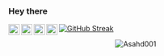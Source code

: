 ### Hey there 
<a href="https://www.instagram.com/ashadabdullah_/">
  <img align="left" alt="Ashad's Instagram" width="22px" src="https://raw.githubusercontent.com/hussainweb/hussainweb/main/icons/instagram.png" />
</a>
<a href="https://discord.com/Ashad#8550">
  <img align="left" alt="Ashad's Discord" width="22px" src="https://raw.githubusercontent.com/peterthehan/peterthehan/master/assets/discord.svg" />
</a>
<a href="https://twitter.com/Ashadqu7">
  <img align="left" alt="Asahd Qureshi | Twitter" width="22px" src="https://raw.githubusercontent.com/peterthehan/peterthehan/master/assets/twitter.svg" />
</a>
<a href="https://www.linkedin.com/in/AshadQureshi/">
  <img align="left" alt="Ashad's LinkedIN" width="22px" src="https://raw.githubusercontent.com/peterthehan/peterthehan/master/assets/linkedin.svg" />
</a>

[![GitHub Streak](https://github-readme-streak-stats.herokuapp.com/?user=Ashad001&theme=dark)](https://git.io/streak-stats)



<!--END_SECTION:waka-->
<p align="center"> <img src="https://github-readme-stats.vercel.app/api?username=Ashad001&show_icons=true&theme=gotham" alt="Asahd001" />
